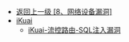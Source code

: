 - [返回上一级 [8、网络设备漏洞]](/8、网络设备漏洞)
- [iKuai](/8、网络设备漏洞/iKuai/)
  - [iKuai-流控路由-SQL注入漏洞](/8、网络设备漏洞/iKuai/iKuai-流控路由-SQL注入漏洞.md)
